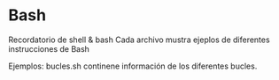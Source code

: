 # Bash
Recordatorio de shell & bash
Cada archivo mustra ejeplos de diferentes instrucciones de Bash

Ejemplos: bucles.sh continene información de los diferentes bucles.
